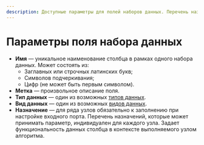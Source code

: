 ```yaml
---
description: Доступные параметры для полей наборов данных. Перечень назначений, которые может принимать параметр, в зависимости от индивидуальных особенностей узла в Loginom.
---
```

# Параметры поля набора данных

* **Имя** — уникальное наименование столбца в рамках одного набора данных. Может состоять из:
  * Заглавных или строчных латинских букв;
  * Символов подчеркивания;
  * Цифр (не может быть первым символом).
* **Метка** — произвольное описание поля.
* **Тип данных** — один из возможных [типов данных](./datatype.md).
* **Вид данных** — один из возможных [видов данных](./datakind.md).
* **Назначение** — для ряда узлов обязательно к заполнению при настройке входного порта. Перечень назначений, которые может принимать параметр, индивидуален для каждого узла. Задает функциональность данных столбца в контексте выполняемого узлом алгоритма.